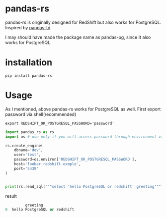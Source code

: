 # pandas-rs

pandas-rs is oirginally designed for RedShift but
also works for PostgreSQL. Inspired by [pandas-td](https://github.com/treasure-data/pandas-td)

I may should have made the package name as pandas-pg, since It also works for
PostgreSQL.

# installation

~~~
pip install pandas-rs
~~~


# Usage

As I mentioned, above pandas-rs works for PostgreSQL as well.
First export password via shell(recommended)

~~~shell
export REDSHIFT_OR_POSTGRESQL_PASSWORD='password'
~~~

~~~py
import pandas_rs as rs
import os # use only if you will access password through environment variables

rs.create_engine(
    dbname='dev',
    user='test',
    password=os.environ['REDSHIFT_OR_POSTGRESQL_PASSWORD'],
    host='foobar.redshift.exmple',
    port='5439'
)


print(rs.read_sql("""select 'hello PostgreSQL or redshift' greeting"""))
~~~

result

~~~py
         greeting
0  hello PostgreSQL or redshift
~~~
